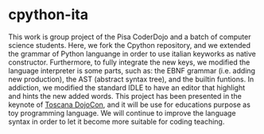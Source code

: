 # cpython-ita
This work is group project of the Pisa CoderDojo and a batch of computer science students. Here, we fork the Cpython repository, and we extended the grammar of Python languange in order to use italian keyworks as native constructor. Furthermore,
to fully integrate the new keys, we modified the language interpreter is some parts, such as: the EBNF grammar (i.e. adding new production), the AST (abstract syntax tree), and the builtin funtions. In addiction, we modified the standard
IDLE to have an editor that highlight and hints the new added words. This project has been presented in the keynote of [Toscana DojoCon](https://coderdojo.com/news/2016/06/21/toscana-dojocon/), and it will
be use for educations purpose as toy programming language. We will continue to improve the language syntax in order to let it become more suitable for coding teaching.
